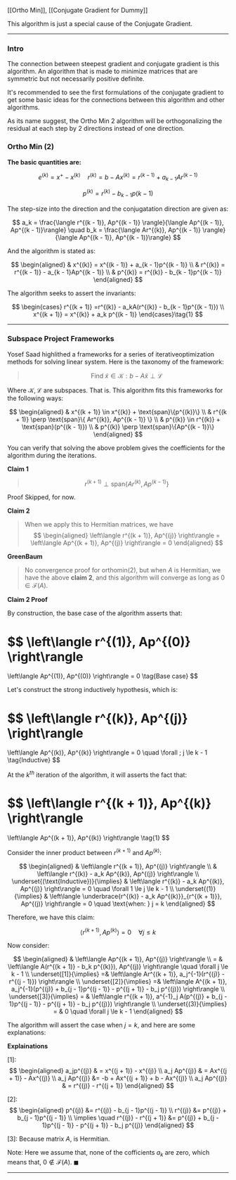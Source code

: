 [[Ortho Min]], [[Conjugate Gradient for Dummy]]

This algorithm is just a special cause of the Conjugate Gradient. 

---
### **Intro**
The connection between steepest gradient and conjugate gradient is this algorithm. An algorithm that is made to minimize matrices that are symmetric but not necessarily positive definite. 

It's recommended to see the first formulations of the conjugate gradient to get some basic ideas for the connections between this algorithm and other algorithms. 

As its name suggest, the Ortho Min 2 algorithm will be orthogonalizing the residual at each step by 2 directions instead of one direction. 

### **Ortho Min (2)**

**The basic quantities are:**

$$
e^{(k)} = x^+ - x^{(k)} \quad r^{(k)} = b - Ax^{(k)} = r^{(k - 1)} + a_{k- 1}Ar^{(k - 1)}
$$

$$
p^{(k)} = r^{(k)} - b_{k - 1}p{(k - 1)}
$$


The step-size into the direction and the conjugatation direction are given as: 

$$
a_k = \frac{\langle r^{(k - 1)}, Ap^{(k - 1)} \rangle}{\langle Ap^{(k - 1)}, Ap^{(k - 1)}\rangle}
\quad 
b_k = \frac{\langle Ar^{(k)}, Ap^{(k - 1)} \rangle}{\langle Ap^{(k - 1)}, Ap^{(k - 1)}\rangle}
$$

And the algorithm is stated as: 

$$
\begin{aligned}
    & x^{(k)} = x^{(k - 1)} + a_{k - 1}p^{(k - 1)}
    \\
    & r^{(k)} = r^{(k - 1)} - a_{k - 1}Ap^{(k - 1)}
    \\
    & p^{(k)} = r^{(k)} - b_{k - 1}p^{(k - 1)}
\end{aligned}
$$

The algorithm seeks to assert the invariants: 

$$
\begin{cases}
    r^{(k + 1)} =r^{(k)} - a_kA(r^{(k)} - b_{k - 1}p^{(k - 1)})
    \\
    x^{(k + 1)} = x^{(k)} + a_k p^{(k - 1)}
\end{cases}\tag{1}
$$

---
### **Subspace Project Frameworks**

Yosef Saad highlithed a frameworks for a series of iterativeoptimization methods for solving linear system. Here is the taxonomy of the framework: 

> $$
> \text{Find } \tilde{x} \in \mathcal{K} : b - A\tilde{x} \perp \mathcal{L} 
> $$

Where $\mathcal{K}, \mathcal{L}$ are subspaces. That is. This algorithm fits this frameworks for the following ways: 

$$
\begin{aligned}
    & x^{(k + 1)} \in  x^{(k)} + \text{span}\{p^{(k)}\}
    \\
    & r^{(k + 1)} \perp \text{span}\{
            Ar^{(k)}, Ap^{(k - 1)}
        \}
    \\
    & p^{(k)} \in r^{(k)} + \text{span}(p^{(k - 1)})
    \\
    & p^{(k)} \perp \text{span}\{Ap^{(k - 1)}\}
\end{aligned}
$$

You can verify that solving the above problem gives the coefficients for the algorithm during the iterations. 

**Claim 1**

> $$
> r^{(k + 1)}\perp \text{span}\{Ar^{(k)}, Ap^{(k - 1)}\}
> $$

Proof Skipped, for now. 

**Claim 2**

> When we apply this to Hermitian matrices, we have 
> $$
> \begin{aligned}
>     \left\langle r^{(k + 1)}, Ap^{(j)} \right\rangle = 
>     \left\langle Ap^{(k + 1)}, Ap^{(j)} \right\rangle = 0
> \end{aligned}
> $$

**GreenBaum**

> No convergence proof for orthomin(2), but when $A$ is Hermitian, we have the above **claim 2**, and this algorithm will converge as long as $0 \in \mathcal{F}(A)$. 

**Claim 2 Proof**

By construction, the base case of the algorithm asserts that: 

$$
\left\langle r^{(1)}, Ap^{(0)} \right\rangle
= 
\left\langle Ap^{(1)}, Ap^{(0)} \right\rangle = 0
\tag{Base case}
$$

Let's construct the strong inductively hypothesis, which is: 

$$
\left\langle r^{(k)}, Ap^{(j)} \right\rangle 
= 
\left\langle Ap^{(k)}, Ap^{(k)} \right\rangle = 0 
\quad \forall \; j \le k - 1 
\tag{Inductive}
$$

At the $k^{th}$ iteration of the algorithm, it will asserts the fact that: 

$$
\left\langle r^{(k + 1)}, Ap^{(k)} \right\rangle
=
\left\langle Ap^{(k + 1)}, Ap^{(k)} \right\rangle 
\tag{1}
$$

Consider the inner product between $r^{(k + 1)}$ and $Ap^{(k)}$:

$$
\begin{aligned}
    & \left\langle r^{(k + 1)}, Ap^{(j)} \right\rangle
    \\
    & \left\langle r^{(k)} - a_k Ap^{(k)}, Ap^{(j)} \right\rangle
    \\
    \underset{(\text{Inductive})}{\implies}
    &
    \left\langle r^{(k)} - a_k Ap^{(k)}, Ap^{(j)} \right\rangle = 0
    \quad
    \forall 1 \le j \le k - 1
    \\
    \underset{(1)}{\implies}
    & 
    \left\langle \underbrace{r^{(k)} - a_k Ap^{(k)}}_{r^{(k + 1)}}, Ap^{(j)} \right\rangle = 0
    \quad \text{when: }
    j = k
\end{aligned}
$$

Therefore, we have this claim: 

$$
\left\langle r^{(k + 1)}, Ap^{(k)} \right\rangle = 0 \quad \forall j \le k 
\tag{3}
$$

Now consider: 

$$
\begin{aligned}
    & \left\langle Ap^{(k + 1)}, Ap^{(j)} \right\rangle 
    \\
    = &
    \left\langle A(r^{(k + 1)} - b_k p^{(k)}), Ap^{(j)} \right\rangle
    \quad \forall j \le k  - 1
    \\
    \underset{[1]}{\implies}
    =& 
    \left\langle Ar^{(k + 1)}, a_j^{-1}(r^{(j)} - r^{(j - 1)}) \right\rangle
    \\
    \underset{[2]}{\implies}
    =&
    \left\langle A^{(k + 1)}, a_j^{-1}(p^{(j)} + b_{j - 1}p^{(j - 1)} - p^{(j + 1)} - b_j p^{(j)}) \right\rangle
    \\
    \underset{[3]}{\implies} = & 
    \left\langle r^{(k + 1)}, a^{-1}_j A(p^{(j)} + b_{j - 1}p^{(j - 1)} - p^{(j + 1)} - b_j p^{(j)}) \right\rangle
    \\
    \underset{(3)}{\implies} = & 0 \quad \forall j \le k - 1
\end{aligned}
$$

The algorithm will assert the case when $j = k$, and here are some explanations: 

**Explainations**

\[1\]: 
$$
\begin{aligned}
    a_jp^{(j)} & = x^{(j + 1)} - x^{(j)} 
    \\
    a_j Ap^{(j)} & = Ax^{(j + 1)} - Ax^{(j)}
    \\
    a_j Ap^{(j)} &= -b + Ax^{(j + 1)} + b - Ax^{(j)}
    \\
    a_j Ap^{(j)} & = r^{(j)} - r^{(j + 1)}
\end{aligned}
$$

\[2\]: 
$$
\begin{aligned}
    p^{(j)} &= r^{(j)}  - b_{j - 1}p^{(j - 1)}
    \\
    r^{(j)} &= p^{(j)} + b_{j - 1}p^{(j - 1)}
    \\
    \implies \quad 
    r^{(j)}  - r^{(j + 1)}  &= 
    p^{(j)} + b_{j - 1}p^{(j - 1)} - p^{(j + 1)} - b_j p^{(j)}
\end{aligned}
$$

\[3\]: Because matrix $A$, is Hermitian. 

Note: Here we assume that, none of the cofficients $a_k$ are zero, which means that, $0\notin \mathcal{F}(A)$.  $\blacksquare$


---


